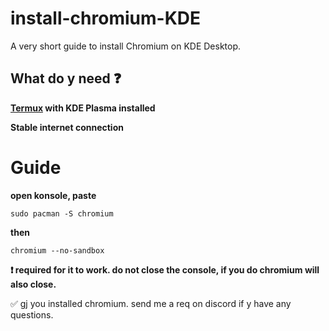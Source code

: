 # install-chromium-KDE
A very short guide to install Chromium on KDE Desktop.

## What do y need ❓

**[Termux](https://f-droid.org/en/packages/com.termux/) with KDE Plasma installed**

**Stable internet connection**

# Guide

**open konsole, paste**

`````````
sudo pacman -S chromium
`````````

**then**

````````
chromium --no-sandbox
````````
**❗ required for it to work. do not close the console, if you do chromium will also close.**

✅ gj you installed chromium. send me a req on discord if y have any questions.

